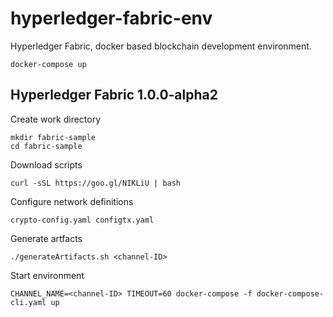 # hyperledger-fabric-env
Hyperledger Fabric, docker based blockchain development environment.  

```
docker-compose up
```

## Hyperledger Fabric 1.0.0-alpha2

Create work directory
```
mkdir fabric-sample
cd fabric-sample
```

Download scripts
```
curl -sSL https://goo.gl/NIKLiU | bash
```

Configure network definitions

```
crypto-config.yaml configtx.yaml
```

Generate artfacts
```
./generateArtifacts.sh <channel-ID>
```

Start environment
```
CHANNEL_NAME=<channel-ID> TIMEOUT=60 docker-compose -f docker-compose-cli.yaml up 
```

